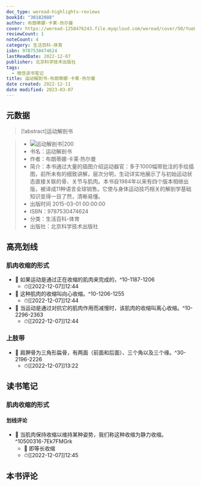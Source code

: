 ```yaml
---
doc_type: weread-highlights-reviews
bookId: "30182088"
author: 布朗蒂娜·卡莱·热尔曼
cover: https://weread-1258476243.file.myqcloud.com/weread/cover/50/YueWen_30182088/t7_YueWen_30182088.jpg
reviewCount: 1
noteCount: 4
category: 生活百科-体育
isbn: 9787530474624
lastReadDate: 2022-12-07
publisher: 北京科学技术出版社
tags:
  - 微信读书笔记
title: 运动解剖书-布朗蒂娜·卡莱·热尔曼
date created: 2022-12-11
date modified: 2023-03-07
---
```


## 元数据

>[!abstract]运动解剖书

> - ![运动解剖书|200](https://weread-1258476243.file.myqcloud.com/weread/cover/50/YueWen_30182088/t7_YueWen_30182088.jpg)
> - 书名：运动解剖书
> - 作者：布朗蒂娜·卡莱·热尔曼
> - 简介：本书通过大量的插图介绍运动器官：多于1000幅带批注的手绘插图，前所未有的细致讲解，层次分明，生动详实地展示了与初始运动状态直接关联的骨、关节与肌肉。本书自1984年以来有四个版本相继出版，被译成11种语言全球销售。它使与身体运动技巧相关的解剖学基础知识变得一目了然，清晰易懂。
> - 出版时间 2015-03-01 00:00:00
> - ISBN：9787530474624
> - 分类：生活百科-体育
> - 出版社：北京科学技术出版社

## 高亮划线

### 肌肉收缩的形式

- 📌 如果运动是通过正在收缩的肌肉来完成的，^10-1187-1206
	- ⏱[[2022-12-07]]12:44
- 📌 这种肌肉的收缩叫向心收缩。^10-1206-1255
	- ⏱[[2022-12-07]]12:44
- 📌 当运动是通过对抗它的肌肉作用而减慢时，该肌肉的收缩叫离心收缩。^10-2296-2363
	- ⏱[[2022-12-07]]12:44

### 上肢带

- 📌 肩胛骨为三角形扁骨，有两面（前面和后面）、三个角以及三个缘。^30-2196-2226
	- ⏱[[2022-12-07]]13:22

## 读书笔记

### 肌肉收缩的形式

#### 划线评论

- 📌 当肌肉保持收缩以维持某种姿势，我们称这种收缩为静力收缩。^10500316-7Ek7FMGrk
	- 💭 即等长收缩
	- ⏱[[2022-12-07]]12:45

## 本书评论
